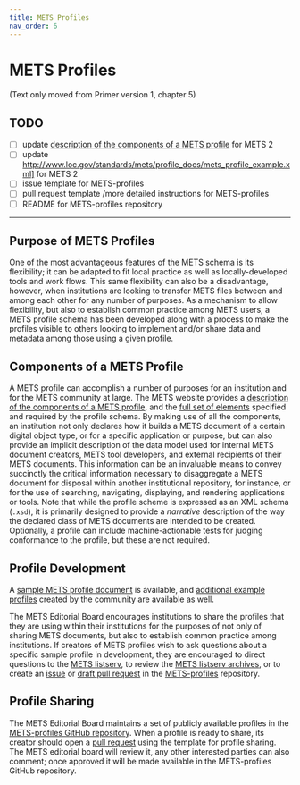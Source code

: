 ```yaml
---
title: METS Profiles
nav_order: 6
---
```

# METS Profiles
(Text only moved from Primer version 1, chapter 5)
## TODO
* [ ] update [description of the components of a METS profile](http://www.loc.gov/standards/mets/profile_docs/components.html) for METS 2
* [ ] update http://www.loc.gov/standards/mets/profile_docs/mets_profile_example.xml] for METS 2
* [ ] issue template for METS-profiles
* [ ] pull request template /more detailed instructions for METS-profiles
* [ ] README for METS-profiles repository

***
## **Purpose of METS Profiles**
One of the most advantageous features of the METS schema is its flexibility; it can be adapted to fit local practice as well as locally-developed tools and work flows.  This same flexibility can also be a disadvantage, however, when institutions are looking to transfer METS files between and among each other for any number of purposes.  As a mechanism to allow flexibility, but also to establish common practice among METS users, a METS profile schema has been developed along with a process to make the profiles visible to others looking to implement and/or share data and metadata among those using a given profile.

## **Components of a METS Profile**

A METS profile can accomplish a number of purposes for an institution and for the METS community at large. The METS website provides a [description of the components of a METS profile](http://www.loc.gov/standards/mets/profile_docs/components.html), and the [full set of elements](https://mets.github.io/METS2_Profile_Docs/METS2_profile.html) specified and required by the profile schema.  By making use of all the components, an institution not only declares how it builds a METS document of a certain digital object type, or for a specific application or purpose, but can also provide an implicit description of the data model used for internal METS document creators, METS tool developers, and external recipients of their METS documents.  This information can be an invaluable means to convey succinctly the critical information necessary to disaggregate a METS document for disposal within another institutional repository, for instance, or for the use of searching, navigating, displaying, and rendering applications or tools.  Note that while the profile scheme is expressed as an XML schema (`.xsd`), it is primarily designed to provide a _narrative_ description of the way the declared class of METS documents are intended to be created. Optionally, a profile can include machine-actionable tests for judging conformance to the profile, but these are not required.

## **Profile Development**

A [sample METS profile document](http://www.loc.gov/standards/mets/profile_docs/mets_profile_example.xml) is available, and [additional example profiles](https://github.com/METS/METS-profiles) created by the community are available as well.

The METS Editorial Board encourages institutions to share the profiles that they are using within their institutions for the purposes of not only of sharing METS documents, but also to establish common practice among institutions. If creators of METS profiles wish to ask questions about a specific sample profile in development, they are encouraged to direct questions to the [METS listserv](https://listserv.loc.gov/cgi-bin/wa?SUBED1=mets&A=1), to review the [METS listserv archives](https://listserv.loc.gov/cgi-bin/wa?A0=METS), or to create an [issue](https://github.com/mets/METS-profiles/issues) or [draft pull request](https://github.com/mets/METS-profiles/pulls) in the [METS-profiles](https://github.com/METS/METS-profiles) repository.

## **Profile Sharing**

The METS Editorial Board maintains a set of publicly available profiles in the [METS-profiles GitHub repository](https://github.com/mets/METS-profiles). When a profile is ready to share, its creator should open a [pull request](https://github.com/mets/METS-profiles/pulls) using the template for profile sharing. The METS editorial board will review it, any other interested parties can also comment; once approved it will be made available in the METS-profiles GitHub repository.
